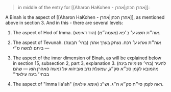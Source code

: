 
>in middle of the entry for [[Aharon HaKohen - אהרן הכהן|אהרן]]:

A Binah is the aspect of [[Aharon HaKohen - אהרן הכהן|אהרן]], as mentioned above in section 3. And in this - there are several levels: 
1. The aspect of Hod of Imma. (הוד דאימא)
	אוה״ת תשא ע׳ ב׳פא (מעמה״מ).
1. The aspect of Tevunah.  (בחי׳ תבונה)
אוה״ת וארא ע׳ רכח.
נעתק בערך אהרן — ביתם למשה ס״י
2. The aspect of the inner dimension of Binah, as will be explained below in section 15, subsection 2, part 3, explanation 3.  (בחי׳ פנימיות בינה)
להעיר מהמובא לקמן סכ״א סק״ג, שמעלת נדב ואביהוא על (משה ו)אהרן הוא — שהם בבחי׳ בינה עילאד״

4. The aspect of "Imma Ila'ah" (אימא עילאה)
ראה לקמן סי״ח סק״א ח״ג. וש״נ.

